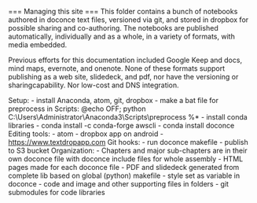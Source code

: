=== Managing this site ===
This folder contains a bunch of notebooks authored in doconce text files, versioned via git, and stored in dropbox for possible sharing and co-authoring. The notebooks are published automatically, individually and as a whole, in a variety of formats, with media embedded.

Previous efforts for this documentation included Google Keep and docs, mind maps, evernote, and onenote. None of these formats support publishing as a web site, slidedeck, and pdf, nor have the versioning or sharingcapability. Nor low-cost and DNS integration.

Setup:
    - install Anaconda, atom, git, dropbox
    - make a bat file for preprocess in Scripts: @echo OFF; python C:\Users\Administrator\Anaconda3\Scripts\preprocess %*
    - install conda libraries
      - conda install -c conda-forge awscli
      - conda install doconce
Editing tools:
    - atom
    - dropbox app on android
    - https://www.textdropapp.com
Git hooks:
    - run doconce makefile
    - publish to S3 bucket
Organization:
    - Chapters and major sub-chapters are in their own doconce file with doconce include files for whole assembly
    - HTML pages made for each doconce file
    - PDF and slidedeck generated from complete lib based on global (python) makefile
    - style set as variable in doconce
    - code and image and other supporting files in folders
    - git submodules for code libraries
